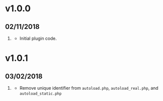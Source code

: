 # v1.0.0
##  02/11/2018

1. [](#new)
    * Initial plugin code.

# v1.0.1
##  03/02/2018

1. [](#bugfix)
    * Remove unique identifier from `autoload.php`, `autoload_real.php`, and `autoload_static.php`

